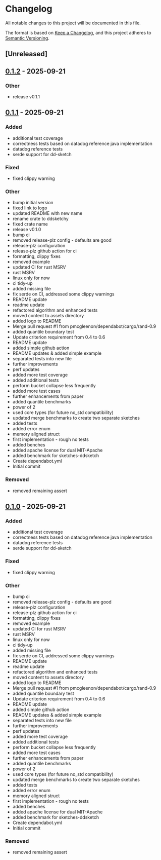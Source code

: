 # Changelog

All notable changes to this project will be documented in this file.

The format is based on [Keep a Changelog](https://keepachangelog.com/en/1.0.0/),
and this project adheres to [Semantic Versioning](https://semver.org/spec/v2.0.0.html).

## [Unreleased]

## [0.1.2](https://github.com/pmcgleenon/ddsketchy/compare/v0.1.1...v0.1.2) - 2025-09-21

### Other

- release v0.1.1

## [0.1.1](https://github.com/pmcgleenon/ddsketchy/releases/tag/v0.1.1) - 2025-09-21

### Added

- additional test coverage
- correctness tests based on datadog reference java implementation
- datadog reference tests
- serde support for dd-sketch

### Fixed

- fixed clippy warning

### Other

- bump initial version
- fixed link to logo
- updated README with new name
- rename crate to ddsketchy
- fixed crate name
- release v0.1.0
- bump ci
- removed release-plz config - defaults are good
- release-plz configuration
- release-plz github action for ci
- formatting, clippy fixes
- removed example
- updated CI for rust MSRV
- rust MSRV
- linux only for now
- ci tidy-up
- added missing file
- fix serde on CI, addressed some clippy warnings
- README update
- readme update
- refactored algorithm and enhanced tests
- moved content to assets directory
- added logo to README
- Merge pull request #1 from pmcgleenon/dependabot/cargo/rand-0.9
- added quantile boundary test
- Update criterion requirement from 0.4 to 0.6
- README update
- added simple github action
- README updates & added simple example
- separated tests into new file
- further improvements
- perf updates
- added more test coverage
- added additional tests
- perform bucket collapse less frequently
- added more test cases
- further enhancements from paper
- added quantile benchmarks
- power of 2
- used core types (for future no_std compatibility)
- updated merge benchmarks to create two separate sketches
- added tests
- added error enum
- memory aligned struct
- first implementation - rough no tests
- added benches
- added apache license for dual MIT-Apache
- added benchmark for sketches-ddsketch
- Create dependabot.yml
- Initial commit

### Removed

- removed remaining assert

## [0.1.0](https://github.com/pmcgleenon/dd-sketchy/releases/tag/v0.1.0) - 2025-09-21

### Added

- additional test coverage
- correctness tests based on datadog reference java implementation
- datadog reference tests
- serde support for dd-sketch

### Fixed

- fixed clippy warning

### Other

- bump ci
- removed release-plz config - defaults are good
- release-plz configuration
- release-plz github action for ci
- formatting, clippy fixes
- removed example
- updated CI for rust MSRV
- rust MSRV
- linux only for now
- ci tidy-up
- added missing file
- fix serde on CI, addressed some clippy warnings
- README update
- readme update
- refactored algorithm and enhanced tests
- moved content to assets directory
- added logo to README
- Merge pull request #1 from pmcgleenon/dependabot/cargo/rand-0.9
- added quantile boundary test
- Update criterion requirement from 0.4 to 0.6
- README update
- added simple github action
- README updates & added simple example
- separated tests into new file
- further improvements
- perf updates
- added more test coverage
- added additional tests
- perform bucket collapse less frequently
- added more test cases
- further enhancements from paper
- added quantile benchmarks
- power of 2
- used core types (for future no_std compatibility)
- updated merge benchmarks to create two separate sketches
- added tests
- added error enum
- memory aligned struct
- first implementation - rough no tests
- added benches
- added apache license for dual MIT-Apache
- added benchmark for sketches-ddsketch
- Create dependabot.yml
- Initial commit

### Removed

- removed remaining assert
